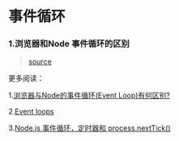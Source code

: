 # 事件循环

### 1.浏览器和Node 事件循环的区别

> [source](https://github.com/Advanced-Frontend/Daily-Interview-Question/issues/26)

更多阅读：

1.[浏览器与Node的事件循环(Event Loop)有何区别?](https://juejin.im/post/5c337ae06fb9a049bc4cd218#heading-12)

2.[Event loops](https://html.spec.whatwg.org/multipage/webappapis.html#event-loops)

3.[Node.js 事件循环，定时器和 process.nextTick()](https://nodejs.org/zh-cn/docs/guides/event-loop-timers-and-nexttick/)
